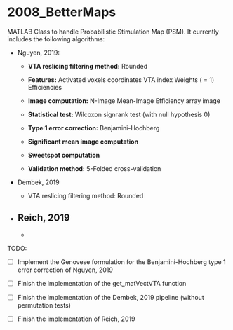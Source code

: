 # 2008_BetterMaps

MATLAB Class to handle Probabilistic Stimulation Map (PSM). It currently includes the following algorithms:

- Nguyen, 2019:
    - **VTA reslicing filtering method:**   Rounded
    - **Features:**                         Activated voxels coordinates
                                            VTA index
                                            Weights ( = 1)
                                            Efficiencies 
    - **Image computation:**                N-Image
                                            Mean-Image
                                            Efficiency array image
    - **Statistical test:**                 Wilcoxon signrank test (with null hypothesis 0)                         
    - **Type 1 error correction:**          Benjamini-Hochberg
    - **Significant mean image computation**
    - **Sweetspot computation** 

    - **Validation method:**                5-Folded cross-validation

- Dembek, 2019
    - VTA reslicing filtering method: Rounded

- Reich, 2019
    - 
    - 

TODO:
- [ ] Implement the Genovese formulation for the Benjamini-Hochberg type 1 error correction of Nguyen, 2019
- [ ] Finish the implementation of the get_matVectVTA function
- [ ] Finish the implementation of the Dembek, 2019 pipeline (without permutation tests)
- [ ] Finish the implementation of Reich, 2019
    
